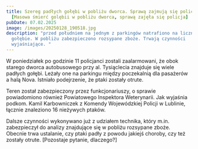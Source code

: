 ```yaml
---
title: Szereg padłych gołębi w pobliżu dworca. Sprawą zajmują się policjanci.
  [Masowa śmierć golębii w pobliżu dworca, sprawą zajęła się policja]
pubDate: 07.02.2025
image: /images/20250128_190518.jpg
description: "przed południem na jednym z parkingów natrafiono na liczne padłe
  gołębie. W pobliżu zabezpieczono rozsypane zboże. Trwają czynności
  wyjaśniające. "
---
```




W poniedziałek po godzinie 11 policjanci zostali zaalarmowani, że 
obok starego dworca autobusowego przy al. Tysiąclecia znajduje się wiele
 padłych gołębi. Leżały one na parkingu między poczekalnią dla pasażerów
 a halą Nova. Istniało podejrzenie, że ptaki zostały otrute.

Teren został zabezpieczony przez funkcjonariuszy, o sprawie 
powiadomiono również Powiatowego Inspektora Weterynarii. Jak wyjaśnia 
podkom. Kamil Karbowniczek z Komendy Wojewódzkiej Policji w Lublinie, 
łącznie znaleziono 16 nieżywych ptaków.

Dalsze czynności wykonywano już z udziałem technika, który m.in. 
zabezpieczył do analizy znajdujące się w pobliżu rozsypane zboże. 
Obecnie trwa ustalanie, czy ptaki padły z powodu jakiejś choroby, czy 
też zostały otrute. \[Pozostaje pytanie, dlaczego?]
